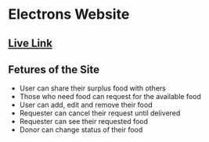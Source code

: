 # Electrons Website

## [Live Link](https://feedthehunger-d390c.web.app)
## Fetures of the Site
  - User can share their surplus food with others
  - Those who need food can request for the available food
  - User can add, edit and remove their food
  - Requester can cancel their request until delivered
  - Requester can see their requested food
  - Donor can change status of their food
